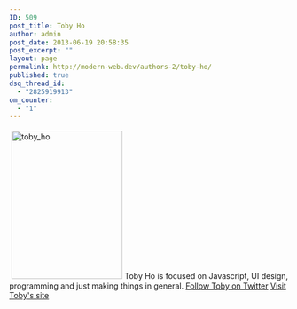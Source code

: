```yaml
---
ID: 509
post_title: Toby Ho
author: admin
post_date: 2013-06-19 20:58:35
post_excerpt: ""
layout: page
permalink: http://modern-web.dev/authors-2/toby-ho/
published: true
dsq_thread_id:
  - "2825919913"
om_counter:
  - "1"
---
```

[<img class="size-full wp-image-510 alignright" style="margin: 4px;" alt="toby_ho" src="http://flippinawesome.org/wp-content/uploads/2013/06/toby_ho.jpg" width="200" height="267" />][1]Toby Ho is focused on Javascript, UI design, programming and just making things in general. [Follow Toby on Twitter][2] [Visit Toby's site][3]

 [1]: http://flippinawesome.org/wp-content/uploads/2013/06/toby_ho.jpg
 [2]: https://twitter.com/airportyh
 [3]: http://tobyho.com/